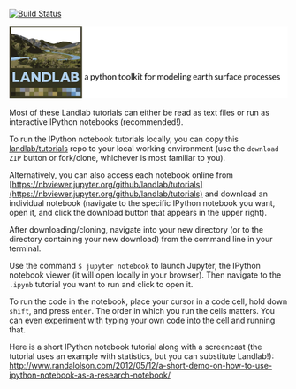 [![Build
Status](https://travis-ci.org/landlab/tutorials.svg?branch=master)](https://travis-ci.org/landlab/tutorials)

[![Landlab header](./landlab_header.png)](http://landlab.github.io)

Most of these Landlab tutorials can either be read as text files or run as interactive IPython notebooks (recommended!).

To run the IPython notebook tutorials locally, you can copy this [landlab/tutorials](https://github.com/landlab/tutorials) repo to your local working environment (use the ``download ZIP`` button or fork/clone, whichever is most familiar to you).

Alternatively, you can also access each notebook online from [https://nbviewer.jupyter.org/github/landlab/tutorials](https://nbviewer.jupyter.org/github/landlab/tutorials) and download an individual notebook (navigate to the specific IPython notebook you want, open it, and click the download button that appears in the upper right).

After downloading/cloning, navigate into your new directory (or to the directory containing your new download) from the command line in your terminal.

Use the command ``$ jupyter notebook`` to launch Jupyter, the IPython notebook viewer (it will open locally in your browser). Then navigate to the ``.ipynb`` tutorial you want to run and click to open it.

To run the code in the notebook, place your cursor in a code cell, hold down ``shift``, and press ``enter``. The order in which you run the cells matters. You can even experiment with typing your own code into the cell and running that.

Here is a short IPython notebook tutorial along with a screencast (the tutorial uses an example with statistics, but you can substitute Landlab!): http://www.randalolson.com/2012/05/12/a-short-demo-on-how-to-use-ipython-notebook-as-a-research-notebook/
